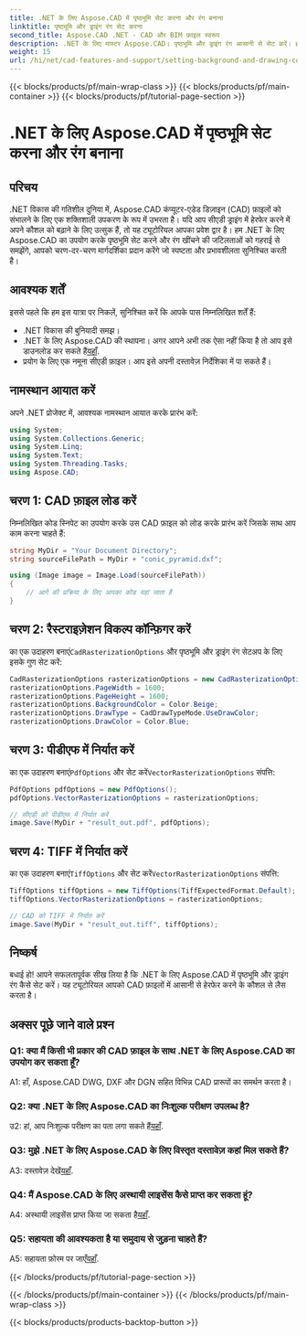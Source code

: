 ```yaml
---
title: .NET के लिए Aspose.CAD में पृष्ठभूमि सेट करना और रंग बनाना
linktitle: पृष्ठभूमि और ड्राइंग रंग सेट करना
second_title: Aspose.CAD .NET - CAD और BIM फ़ाइल स्वरूप
description: .NET के लिए मास्टर Aspose.CAD। पृष्ठभूमि और ड्राइंग रंग आसानी से सेट करें। हमारे चरण-दर-चरण मार्गदर्शिका का पालन करें.
weight: 15
url: /hi/net/cad-features-and-support/setting-background-and-drawing-colors/
---
```


{{< blocks/products/pf/main-wrap-class >}}
{{< blocks/products/pf/main-container >}}
{{< blocks/products/pf/tutorial-page-section >}}

# .NET के लिए Aspose.CAD में पृष्ठभूमि सेट करना और रंग बनाना

## परिचय

.NET विकास की गतिशील दुनिया में, Aspose.CAD कंप्यूटर-एडेड डिज़ाइन (CAD) फ़ाइलों को संभालने के लिए एक शक्तिशाली उपकरण के रूप में उभरता है। यदि आप सीएडी ड्राइंग में हेरफेर करने में अपने कौशल को बढ़ाने के लिए उत्सुक हैं, तो यह ट्यूटोरियल आपका प्रवेश द्वार है। हम .NET के लिए Aspose.CAD का उपयोग करके पृष्ठभूमि सेट करने और रंग खींचने की जटिलताओं को गहराई से समझेंगे, आपको चरण-दर-चरण मार्गदर्शिका प्रदान करेंगे जो स्पष्टता और प्रभावशीलता सुनिश्चित करती है।

## आवश्यक शर्तें

इससे पहले कि हम इस यात्रा पर निकलें, सुनिश्चित करें कि आपके पास निम्नलिखित शर्तें हैं:

- .NET विकास की बुनियादी समझ।
-  .NET के लिए Aspose.CAD की स्थापना। अगर आपने अभी तक ऐसा नहीं किया है तो आप इसे डाउनलोड कर सकते हैं[यहाँ](https://releases.aspose.com/cad/net/).
- प्रयोग के लिए एक नमूना सीएडी फ़ाइल। आप इसे अपनी दस्तावेज़ निर्देशिका में पा सकते हैं।

## नामस्थान आयात करें

अपने .NET प्रोजेक्ट में, आवश्यक नामस्थान आयात करके प्रारंभ करें:

```csharp
using System;
using System.Collections.Generic;
using System.Linq;
using System.Text;
using System.Threading.Tasks;
using Aspose.CAD;
```

## चरण 1: CAD फ़ाइल लोड करें

निम्नलिखित कोड स्निपेट का उपयोग करके उस CAD फ़ाइल को लोड करके प्रारंभ करें जिसके साथ आप काम करना चाहते हैं:

```csharp
string MyDir = "Your Document Directory";
string sourceFilePath = MyDir + "conic_pyramid.dxf";

using (Image image = Image.Load(sourceFilePath))
{
    // आगे की प्रक्रिया के लिए आपका कोड यहां जाता है
}
```

## चरण 2: रैस्टराइज़ेशन विकल्प कॉन्फ़िगर करें

 का एक उदाहरण बनाएं`CadRasterizationOptions` और पृष्ठभूमि और ड्राइंग रंग सेटअप के लिए इसके गुण सेट करें:

```csharp
CadRasterizationOptions rasterizationOptions = new CadRasterizationOptions();
rasterizationOptions.PageWidth = 1600;
rasterizationOptions.PageHeight = 1600;
rasterizationOptions.BackgroundColor = Color.Beige;
rasterizationOptions.DrawType = CadDrawTypeMode.UseDrawColor;
rasterizationOptions.DrawColor = Color.Blue;
```

## चरण 3: पीडीएफ में निर्यात करें

 का एक उदाहरण बनाएं`PdfOptions` और सेट करें`VectorRasterizationOptions` संपत्ति:

```csharp
PdfOptions pdfOptions = new PdfOptions();
pdfOptions.VectorRasterizationOptions = rasterizationOptions;

// सीएडी को पीडीएफ में निर्यात करें
image.Save(MyDir + "result_out.pdf", pdfOptions);
```

## चरण 4: TIFF में निर्यात करें

 का एक उदाहरण बनाएं`TiffOptions` और सेट करें`VectorRasterizationOptions` संपत्ति:

```csharp
TiffOptions tiffOptions = new TiffOptions(TiffExpectedFormat.Default);
tiffOptions.VectorRasterizationOptions = rasterizationOptions;

// CAD को TIFF में निर्यात करें
image.Save(MyDir + "result_out.tiff", tiffOptions);
```

## निष्कर्ष

बधाई हो! आपने सफलतापूर्वक सीख लिया है कि .NET के लिए Aspose.CAD में पृष्ठभूमि और ड्राइंग रंग कैसे सेट करें। यह ट्यूटोरियल आपको CAD फ़ाइलों में आसानी से हेरफेर करने के कौशल से लैस करता है।

## अक्सर पूछे जाने वाले प्रश्न

### Q1: क्या मैं किसी भी प्रकार की CAD फ़ाइल के साथ .NET के लिए Aspose.CAD का उपयोग कर सकता हूँ?

A1: हाँ, Aspose.CAD DWG, DXF और DGN सहित विभिन्न CAD प्रारूपों का समर्थन करता है।

### Q2: क्या .NET के लिए Aspose.CAD का निःशुल्क परीक्षण उपलब्ध है?

 उ2: हां, आप निःशुल्क परीक्षण का पता लगा सकते हैं[यहाँ](https://releases.aspose.com/).

### Q3: मुझे .NET के लिए Aspose.CAD के लिए विस्तृत दस्तावेज़ कहां मिल सकते हैं?

 A3: दस्तावेज़ देखें[यहाँ](https://reference.aspose.com/cad/net/).

### Q4: मैं Aspose.CAD के लिए अस्थायी लाइसेंस कैसे प्राप्त कर सकता हूं?

 A4: अस्थायी लाइसेंस प्राप्त किया जा सकता है[यहाँ](https://purchase.aspose.com/temporary-license/).

### Q5: सहायता की आवश्यकता है या समुदाय से जुड़ना चाहते हैं?

 A5: सहायता फ़ोरम पर जाएँ[यहाँ](https://forum.aspose.com/c/cad/19).

{{< /blocks/products/pf/tutorial-page-section >}}

{{< /blocks/products/pf/main-container >}}
{{< /blocks/products/pf/main-wrap-class >}}

{{< blocks/products/products-backtop-button >}}
